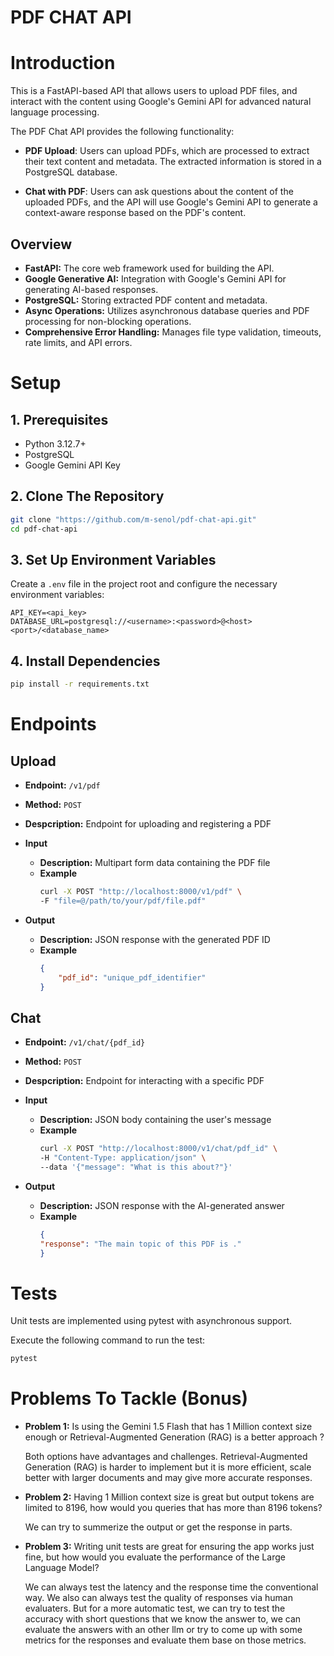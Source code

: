 PDF CHAT API
============

# Introduction

This is a FastAPI-based API that allows users to upload PDF files, and interact with the content using Google's Gemini API for advanced natural language processing.

The PDF Chat API provides the following functionality:

- **PDF Upload**: Users can upload PDFs, which are processed to extract their text content and metadata. The extracted information is stored in a PostgreSQL database.

- **Chat with PDF**: Users can ask questions about the content of the uploaded PDFs, and the API will use Google's Gemini API to generate a context-aware response based on the PDF's content.

## Overview
- **FastAPI:** The core web framework used for building the API.
- **Google Generative AI:** Integration with Google's Gemini API for generating AI-based responses.
- **PostgreSQL:** Storing extracted PDF content and metadata.
- **Async Operations:** Utilizes asynchronous database queries and PDF processing for non-blocking operations.
- **Comprehensive Error Handling:** Manages file type validation, timeouts, rate limits, and API errors.

# Setup

## 1. Prerequisites
- Python 3.12.7+
- PostgreSQL
- Google Gemini API Key

## 2. Clone The Repository
```bash
git clone "https://github.com/m-senol/pdf-chat-api.git"
cd pdf-chat-api
```
## 3. Set Up Environment Variables
Create a ``.env`` file in the project root and configure the necessary environment variables:

```
API_KEY=<api_key>
DATABASE_URL=postgresql://<username>:<password>@<host><port>/<database_name>
```

## 4. Install Dependencies
```bash
pip install -r requirements.txt
```

# Endpoints

## Upload
- **Endpoint:**  ``/v1/pdf``
- **Method:** ``POST``
- **Despcription:** Endpoint for uploading and registering a PDF

- **Input**
    - **Description:** Multipart form data containing the PDF file
    - **Example**
        ```bash
        curl -X POST "http://localhost:8000/v1/pdf" \
        -F "file=@/path/to/your/pdf/file.pdf"
        ```
- **Output**
    - **Description:** JSON response with the generated PDF ID
    - **Example**
        ```json
        {
            "pdf_id": "unique_pdf_identifier"
        }
        ```

## Chat
- **Endpoint:**  ``/v1/chat/{pdf_id}``
- **Method:** ``POST``
- **Despcription:** Endpoint for interacting with a specific PDF

- **Input**
    - **Description:** JSON body containing the user's message
    - **Example**
        ```bash
        curl -X POST "http://localhost:8000/v1/chat/pdf_id" \
        -H "Content-Type: application/json" \
        --data '{"message": "What is this about?"}'
        ```
- **Output**
    - **Description:** JSON response with the AI-generated answer
    - **Example**
        ```json
        {
        "response": "The main topic of this PDF is ."
        }
        ```

# Tests
Unit tests are implemented using pytest with asynchronous support.

Execute the following command to run the test:
```bash
pytest
```

# Problems To Tackle (Bonus)

- **Problem 1:** Is using the Gemini 1.5 Flash that has 1 Million  context size enough or Retrieval-Augmented Generation (RAG) is a  better approach ?

    Both options have advantages and challenges. Retrieval-Augmented Generation (RAG) is harder to implement but it is more efficient, scale better with larger documents and may give more accurate responses.

- **Problem 2:** Having 1 Million context size is great but output tokens are limited to 8196, how would you queries that has more than 8196 tokens?

    We can try to summerize the output or get the response in parts.

- **Problem 3:** Writing unit tests are great for ensuring the app works just fine, but how would you evaluate the performance of the Large Language Model?

    We can always test the latency and the response time the conventional way. We also can always test the quality of responses via human evaluaters. But for a more automatic test, we can try to test the accuracy with short questions that we know the answer to, we can evaluate the answers with an other llm or try to come up with some metrics for the responses and evaluate them base on those metrics.
